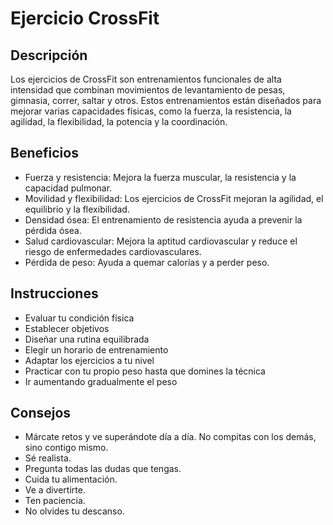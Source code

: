 # Ejercicio CrossFit

## Descripción
Los ejercicios de CrossFit son entrenamientos funcionales de alta intensidad que combinan movimientos de levantamiento de pesas, gimnasia, correr, saltar y otros. Estos entrenamientos están diseñados para mejorar varias capacidades físicas, como la fuerza, la resistencia, la agilidad, la flexibilidad, la potencia y la coordinación.

## Beneficios
- Fuerza y resistencia: Mejora la fuerza muscular, la resistencia y la capacidad pulmonar. 
- Movilidad y flexibilidad: Los ejercicios de CrossFit mejoran la agilidad, el equilibrio y la flexibilidad. 
- Densidad ósea: El entrenamiento de resistencia ayuda a prevenir la pérdida ósea. 
- Salud cardiovascular: Mejora la aptitud cardiovascular y reduce el riesgo de enfermedades cardiovasculares. 
- Pérdida de peso: Ayuda a quemar calorías y a perder peso. 

## Instrucciones
- Evaluar tu condición física
- Establecer objetivos
- Diseñar una rutina equilibrada
- Elegir un horario de entrenamiento
- Adaptar los ejercicios a tu nivel
- Practicar con tu propio peso hasta que domines la técnica
- Ir aumentando gradualmente el peso

## Consejos
- Márcate retos y ve superándote día a día. No compitas con los demás, sino contigo mismo.
- Sé realista.
- Pregunta todas las dudas que tengas.
- Cuida tu alimentación.
- Ve a divertirte.
- Ten paciencia.
- No olvides tu descanso.
